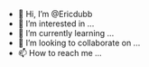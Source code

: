 - 👋 Hi, I’m @Ericdubb
- 👀 I’m interested in ...
- 🌱 I’m currently learning ...
- 💞️ I’m looking to collaborate on ...
- 📫 How to reach me ...

<!---
Ericdubb/Ericdubb is a ✨ special ✨ repository because its `README.md` (this file) appears on your GitHub profile.
You can click the Preview link to take a look at your changes.
--->
